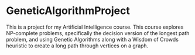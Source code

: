 # GeneticAlgorithmProject
This is a project for my Artificial Intelligence course. This course explores NP-complete problems, specifically the decision version of the longest path problem, and using Genetic Algorithms along with a Wisdom of Crowds heuristic to create a long path through vertices on a graph.
